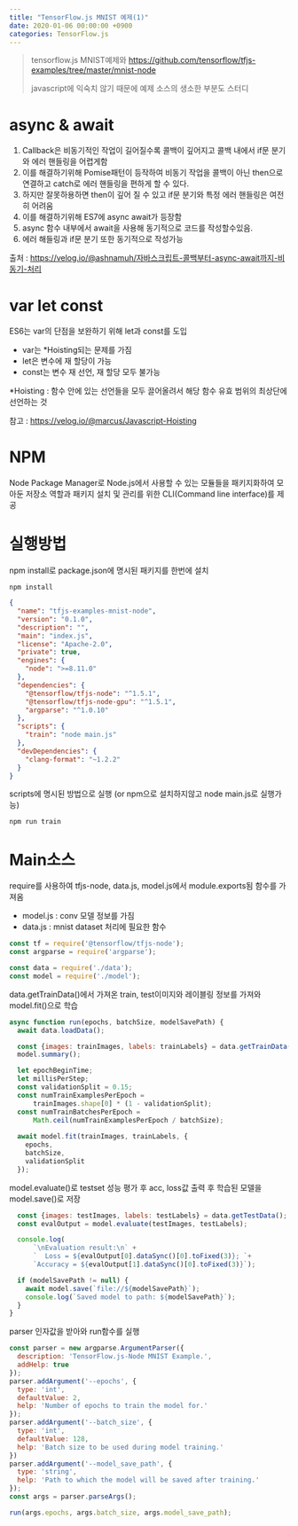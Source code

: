```yaml
---
title: "TensorFlow.js MNIST 예제(1)"
date: 2020-01-06 00:00:00 +0900
categories: TensorFlow.js
---
```


> tensorflow.js MNIST예제와 <https://github.com/tensorflow/tfjs-examples/tree/master/mnist-node>  
>
> javascript에 익숙치 않기 때문에 예제 소스의 생소한 부분도 스터디



# async & await

1. Callback은 비동기적인 작업이 길어질수록 콜백이 깊어지고 콜백 내에서 if문 분기와 에러 핸들링을 어렵게함
2. 이를 해결하기위해 Pomise패턴이 등작하여 비동기 작업을 콜백이 아닌 then으로 연결하고 catch로 에러 핸들링을 편하게 할 수 있다.
3. 하지만 잘못하용하면 then이 깊어 질 수 있고 if문 분기와 특정 에러 핸들링은 여전히 어려움 
4. 이를 해결하기위해 ES7에 async await가 등장함
5. async 함수 내부에서 await을 사용해 동기적으로 코드를 작성할수있음.
6. 에러 해들링과 if문 분기 또한 동기적으로 작성가능 

출처 : <https://velog.io/@ashnamuh/자바스크립트-콜백부터-async-await까지-비동기-처리>

# var let const

ES6는 var의 단점을 보완하기 위해 let과 const를 도입

* var는 *Hoisting되는 문제를 가짐
* let은 변수에 재 할당이 가능
* const는 변수 재 선언, 재 할당 모두 불가능

*Hoisting : 함수 안에 있는 선언들을 모두 끌어올려서 해당 함수 유효 범위의 최상단에 선언하는 것

참고 : <https://velog.io/@marcus/Javascript-Hoisting>

# NPM

Node Package Manager로 Node.js에서 사용할 수 있는 모듈들을 패키지화하여 모아둔 저장소 역할과 패키지 설치 및 관리를 위한 CLI(Command line interface)를 제공 

# 실행방법

npm install로 package.json에 명시된 패키지를 한번에 설치

```
npm install
```

```json
{
  "name": "tfjs-examples-mnist-node",
  "version": "0.1.0",
  "description": "",
  "main": "index.js",
  "license": "Apache-2.0",
  "private": true,
  "engines": {
    "node": ">=8.11.0"
  },
  "dependencies": {
    "@tensorflow/tfjs-node": "^1.5.1",
    "@tensorflow/tfjs-node-gpu": "^1.5.1",
    "argparse": "^1.0.10"
  },
  "scripts": {
    "train": "node main.js"
  },
  "devDependencies": {
    "clang-format": "~1.2.2"
  }
}
```

scripts에 명시된 방법으로 실행 (or npm으로 설치하지않고 node main.js로 실행가능) 

```
npm run train
```



# Main소스

require를 사용하여  tfjs-node, data.js, model.js에서 module.exports됨 함수를 가져옴

* model.js : conv 모델 정보를 가짐
* data.js : mnist dataset 처리에 필요한 함수

```javascript
const tf = require('@tensorflow/tfjs-node');
const argparse = require('argparse');

const data = require('./data');
const model = require('./model');
```

data.getTrainData()에서 가져온 train, test이미지와 레이블링 정보를 가져와 model.fit()으로 학습 

```javascript
async function run(epochs, batchSize, modelSavePath) {
  await data.loadData();

  const {images: trainImages, labels: trainLabels} = data.getTrainData();
  model.summary();

  let epochBeginTime;
  let millisPerStep;
  const validationSplit = 0.15;
  const numTrainExamplesPerEpoch =
      trainImages.shape[0] * (1 - validationSplit);
  const numTrainBatchesPerEpoch =
      Math.ceil(numTrainExamplesPerEpoch / batchSize);
    
  await model.fit(trainImages, trainLabels, {
    epochs,
    batchSize,
    validationSplit
  });
```

model.evaluate()로 testset 성능 평가 후 acc, loss값 출력 후 학습된 모델을 model.save()로 저장

```javascript
  const {images: testImages, labels: testLabels} = data.getTestData();
  const evalOutput = model.evaluate(testImages, testLabels);

  console.log(
      `\nEvaluation result:\n` +
      `  Loss = ${evalOutput[0].dataSync()[0].toFixed(3)}; `+
      `Accuracy = ${evalOutput[1].dataSync()[0].toFixed(3)}`);

  if (modelSavePath != null) {
    await model.save(`file://${modelSavePath}`);
    console.log(`Saved model to path: ${modelSavePath}`);
  }
}
```

parser 인자값을 받아와 run함수를 실행

```javascript
const parser = new argparse.ArgumentParser({
  description: 'TensorFlow.js-Node MNIST Example.',
  addHelp: true
});
parser.addArgument('--epochs', {
  type: 'int',
  defaultValue: 2,
  help: 'Number of epochs to train the model for.'
});
parser.addArgument('--batch_size', {
  type: 'int',
  defaultValue: 128,
  help: 'Batch size to be used during model training.'
})
parser.addArgument('--model_save_path', {
  type: 'string',
  help: 'Path to which the model will be saved after training.'
});
const args = parser.parseArgs();

run(args.epochs, args.batch_size, args.model_save_path);
```





